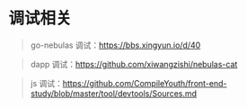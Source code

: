 调试相关  
===
>  go-nebulas 调试：https://bbs.xingyun.io/d/40  

>  dapp 调试：https://github.com/xiwangzishi/nebulas-cat

>  js 调试：https://github.com/CompileYouth/front-end-study/blob/master/tool/devtools/Sources.md
